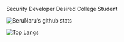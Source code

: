 Security Developer Desired College Student


![BeruNaru's github stats](https://github-readme-stats.vercel.app/api?username=BeruNaru&show_icons=true&theme=graywhite)

[![Top Langs](https://github-readme-stats.vercel.app/api/top-langs/?username=BeruNaru&layout=compact)](https://github.com/BeruNaru/github-readme-stats)

